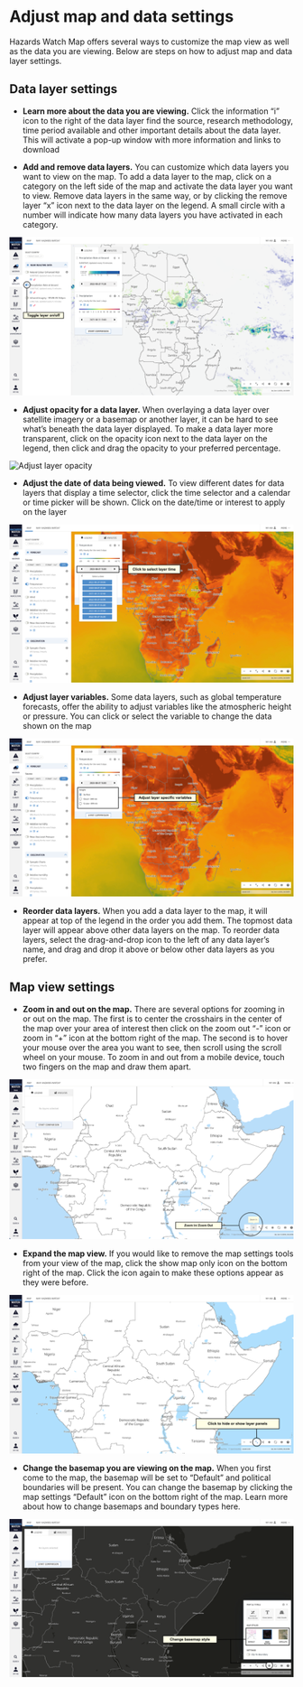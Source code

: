 # Adjust map and data settings

Hazards Watch Map offers several ways to customize the map view as well as the data you are viewing. Below are steps on how to adjust map and data layer settings.

## Data layer settings
- **Learn more about the data you are viewing.** Click the information “i” icon to the right of the data layer find the source, research methodology, time period available and other important details about the data layer. This will activate a pop-up window with more information and links to download


- **Add and remove data layers.** You can customize which data layers you want to view on the map. To add a data layer to the map, click on a category on the left side of the map and activate the data layer you want to view. Remove data layers in the same way, or by clicking the remove layer “x” icon next to the data layer on the legend. A small circle with a number will indicate how many data layers you have activated in each category.

![Toggle Layers](../guides/images/adjust-layer-settings/activate-layer.png)

- **Adjust opacity for a data layer.** When overlaying a data layer over satellite imagery or a basemap or another layer, it can be hard to see what’s beneath the data layer displayed. To make a data layer more transparent, click on the opacity icon next to the data layer on the legend, then click and drag the opacity to your preferred percentage.

![Adjust layer opacity](../guides/images/adjust-layer-settings/layer-opacity.png)


- **Adjust the date of data being viewed.** To view different dates for data layers that display a time selector, click the time selector and a calendar or time picker will be shown. Click on the date/time or interest to apply on the layer

![Adjust layer time](../guides/images/adjust-layer-settings/select-layer-time.png)


- **Adjust layer variables.** Some data layers, such as global temperature forecasts, offer the ability to adjust variables like the atmospheric height or pressure. You can click or select the variable to change the data shown on the map

![Adjust layer variable](../guides/images/adjust-layer-settings/adjust-layer-variables.png)

- **Reorder data layers.** When you add a data layer to the map, it will appear at top of the legend in the order you add them. The topmost data layer will appear above other data layers on the map. To reorder data layers, select the drag-and-drop icon to the left of any data layer’s name, and drag and drop it above or below other data layers as you prefer.


## Map view settings

- **Zoom in and out on the map.** There are several options for zooming in or out on the map. The first is to center the crosshairs in the center of the map over your area of interest then click on the zoom out “-” icon or zoom in “+” icon at the bottom right of the map. The second is to hover your mouse over the area you want to see, then scroll using the scroll wheel on your mouse. To zoom in and out from a mobile device, touch two fingers on the map and draw them apart.

![Zoom](../guides/images/adjust-layer-settings/zoom-settings.png)


- **Expand the map view.** If you would like to remove the map settings tools from your view of the map, click the show map only icon on the bottom right of the map. Click the icon again to make these options appear as they were before.

![Expand map view](../guides/images/adjust-layer-settings/expand-map-view.png)


- **Change the basemap you are viewing on the map.** When you first come to the map, the basemap will be set to “Default” and political boundaries will be present. You can change the basemap by clicking the map settings “Default” icon on the bottom right of the map. Learn more about how to change basemaps and boundary types here.

![Change basemap](../guides/images/adjust-layer-settings/change-basemap.png)
